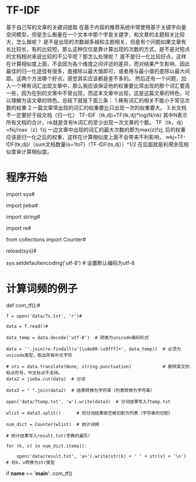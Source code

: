 # TF-IDF
基于自己写的文章的关键词提取
在基于内容的推荐系统中常使用基于关键字向量空间模型，但是怎么衡量在一个文本中那个字是关键字，和文章的主题相关比较大，怎么做呢？
是不是出现的次数越多越和主题相关，但是有个问题如果文章有长比较长，有的比较短，那么这种仅仅是靠计算出现的次数的方式，是不是对短点的文档相对来说比较的不公平呢？那怎么处理呢？
是不是归一化比较好点，这样在计算相似度上面，不会因为各个维度之间评述的差异，而对结果产生影响，因此最佳的归一化途径有很多，直接除以最大值即可，或者用与最小值的差除以最大间距。这两个方法哪个好点，感觉其实应该都是差不多的。
然后还有一个问题，加入一个稀有词汇出现文章中，那么我应该保证他的权重要比常出现的那个词汇要高一些，因为在别的文章中不曾出现，而这本文章中出现，这是这篇文章的特色，可以理解为该文章的特色。总结下就是下面三条：
1.稀有词汇的相关不能小于常见次数的权重
2.一篇文章常出现的词汇的权重要比只出现一次的权重要大。
3.长文档不一定要好于段文档（归一化）
TF-IDF（tk,dj)=TF(tk,dj)*log(N/nk)
其中N表示所有文档的合计，nk就是含有tk词汇的至少出现一次文章的个数。
TF（tk，dj）=fkj/max（z）fzj
一边文章中出现的词汇的最大次数的即为max(z)fzj,
后的权重应该是归一化之后的权重，这样在计算相似度上面不会带来不利影响，
wkj=TF-IDF(tk,dj)/（sum文档数量(s=1toT)（TF-IDF(ts,dj））^1/2
在后面就是利用余弦相似度来计算相似度。

# 程序开始

import sys#

import jieba#

import string#

import re#

from collections import Counter#

reload(sys)#

sys.setdefaultencoding('utf-8')  # 设置默认编码为utf-8

# 计算词频的例子
def com_tf():#

    f = open('data/7s.txt', 'r')#
    
    data = f.read()#
    
    data_temp = data.decode('utf-8')  # 转换为unicode编码形式
    
    data = ''.join(re.findall(u'[\u4e00-\u9fff]+', data_temp))  # 必须为unicode类型，取出所有中文字符
    
    # sts = data.translate(None, string.punctuation)            # 删除英文的标点符号，中文标点不支持。
    data2 = jieba.cut(data)  # 分词
    
    data3 = " ".join(data2)  # 结果转换为字符串（列表转换为字符串）
    
    open('data/7temp.txt', 'w').write(data3)  # 分词结果写入7temp.txt
    
    wlist = data3.split()      # 将分词结果按空格切割为列表（字符串的切割）
    
    num_dict = Counter(wlist)  # 统计词频
    
    # 统计结果写入result.txt(字典的遍历)
    
    for (k, v) in num_dict.items():
    
        open('data/result.txt', 'a+').write(str(k) + ' ' + str(v) + '\n')   # 将k，v转换为str类型
        


if __name__ == '__main__':
    com_tf()
